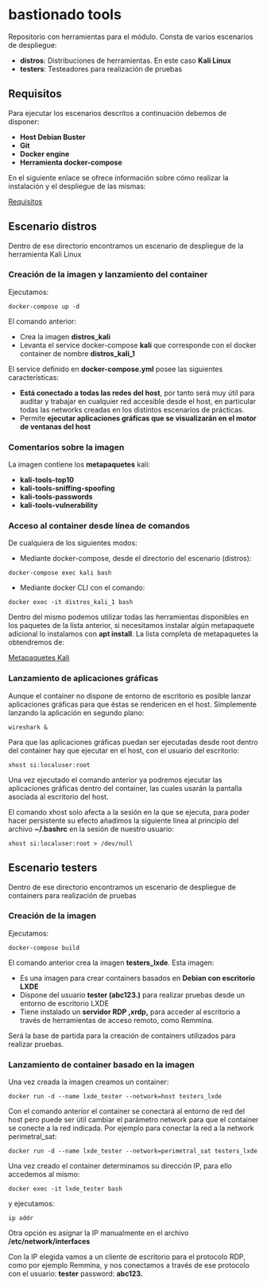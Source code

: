 # bastionado tools

Repositorio con herramientas para el módulo. Consta de varios escenarios de despliegue:

* **distros**: Distribuciones de herramientas. En este caso **Kali Linux**
* **testers**: Testeadores para realización de pruebas

## Requisitos

Para ejecutar los escenarios descritos a continuación debemos de disponer:

* **Host Debian Buster**
* **Git**
* **Docker engine**
* **Herramienta docker-compose**

En el siguiente enlace se ofrece información sobre cómo realizar la instalación y el despliegue de las mismas:

[Requisitos](https://github.com/javierfp-isc/sxe_requisitos/blob/master/REQUISITOS.md)

## Escenario distros

Dentro de ese directorio encontramos un escenario de despliegue de la herramienta Kali Linux

### Creación de la imagen y lanzamiento del container

Ejecutamos:

`docker-compose up -d`

El comando anterior:

* Crea la imagen **distros_kali**
* Levanta el service docker-compose **kali** que corresponde con el docker container de nombre **distros_kali_1**

El service definido en **docker-compose.yml** posee las siguientes características:

* **Está conectado a todas las redes del host**, por tanto será muy útil para auditar y trabajar en cualquier red accesible desde el host, en particular todas las networks creadas en los distintos escenarios de prácticas.
* Permite **ejecutar aplicaciones gráficas que se visualizarán en el motor de ventanas del host**

### Comentarios sobre la imagen

La imagen contiene los **metapaquetes** kali:

* **kali-tools-top10**
* **kali-tools-sniffing-spoofing**
* **kali-tools-passwords**
* **kali-tools-vulnerability**

### Acceso al container desde línea de comandos

De cualquiera de los siguientes modos:

* Mediante docker-compose, desde el directorio del escenario (distros):

`docker-compose exec kali bash`

* Mediante docker CLI con el comando:

`docker exec -it distros_kali_1 bash`

Dentro del mismo podemos utilizar todas las herramientas disponibles en los paquetes de la lista anterior, si necesitamos instalar algún metapaquete adicional lo instalamos con **apt install**. La lista completa de metapaquetes la obtendremos de:

[Metapaquetes Kali](https://www.kali.org/docs/general-use/metapackages/)

### Lanzamiento de aplicaciones gráficas

Aunque el container no dispone de entorno de escritorio es posible lanzar aplicaciones gráficas para que éstas se rendericen en el host. Simplemente lanzando la aplicación en segundo plano:

`wireshark &`

Para que las aplicaciones gráficas puedan ser ejecutadas desde root dentro del container hay que ejecutar en el host, con el usuario del escritorio:

`xhost si:localuser:root`

Una vez ejecutado el comando anterior ya podremos ejecutar las aplicaciones gráficas dentro del container, las cuales usarán la pantalla asociada al escritorio del host.

El comando xhost solo afecta a la sesión en la que se ejecuta, para poder hacer persistente su efecto añadimos la siguiente línea al principio del archivo **~/.bashrc** en la sesión de nuestro usuario:

`xhost si:localuser:root > /dev/null`

## Escenario testers

Dentro de ese directorio encontramos un escenario de despliegue de containers para realización de pruebas

### Creación de la imagen

Ejecutamos:

`docker-compose build`

El comando anterior crea la imagen **testers_lxde**. Esta imagen:

* Es una imagen para crear containers basados en **Debian con escritorio LXDE**
* Dispone del usuario **tester (abc123.)** para realizar pruebas desde un entorno de escritorio LXDE
* Tiene instalado un **servidor RDP ,xrdp,** para acceder al escritorio a través de herramientas de acceso remoto, como Remmina.

Será la base de partida para la creación de containers utilizados para realizar pruebas.

### Lanzamiento de container basado en la imagen

Una vez creada la imagen creamos un container:

`docker run -d --name lxde_tester --network=host testers_lxde`

Con el comando anterior el container se conectará al entorno de red del host pero puede ser útil cambiar el parámetro network para que el container se conecte a la red indicada. Por ejemplo para conectar la red a la network perimetral_sat:

`docker run -d --name lxde_tester --network=perimetral_sat testers_lxde`

Una vez creado el container determinamos su dirección IP, para ello accedemos al mismo:

`docker exec -it lxde_tester bash`

y ejecutamos:

`ip addr`

Otra opción es asignar la IP manualmente en el archivo **/etc/network/interfaces**

Con la IP elegida vamos a un cliente de escritorio para el protocolo RDP, como por ejemplo Remmina, y nos conectamos a través de ese protocolo con el usuario: **tester** password: **abc123.**

